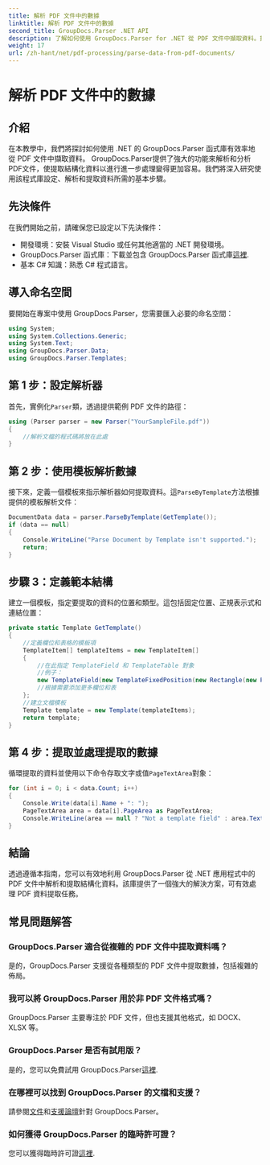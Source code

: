 ```yaml
---
title: 解析 PDF 文件中的數據
linktitle: 解析 PDF 文件中的數據
second_title: GroupDocs.Parser .NET API
description: 了解如何使用 GroupDocs.Parser for .NET 從 PDF 文件中擷取資料。按照我們的逐步指南高效解析和處理 PDF 文件。
weight: 17
url: /zh-hant/net/pdf-processing/parse-data-from-pdf-documents/
---
```


# 解析 PDF 文件中的數據

## 介紹
在本教學中，我們將探討如何使用 .NET 的 GroupDocs.Parser 函式庫有效率地從 PDF 文件中擷取資料。 GroupDocs.Parser提供了強大的功能來解析和分析PDF文件，使提取結構化資料以進行進一步處理變得更加容易。我們將深入研究使用該程式庫設定、解析和提取資料所需的基本步驟。
## 先決條件
在我們開始之前，請確保您已設定以下先決條件：
- 開發環境：安裝 Visual Studio 或任何其他適當的 .NET 開發環境。
-  GroupDocs.Parser 函式庫：下載並包含 GroupDocs.Parser 函式庫[這裡](https://releases.groupdocs.com/parser/net/).
- 基本 C# 知識：熟悉 C# 程式語言。

## 導入命名空間
要開始在專案中使用 GroupDocs.Parser，您需要匯入必要的命名空間：
```csharp
using System;
using System.Collections.Generic;
using System.Text;
using GroupDocs.Parser.Data;
using GroupDocs.Parser.Templates;
```
## 第 1 步：設定解析器
首先，實例化`Parser`類，透過提供範例 PDF 文件的路徑：
```csharp
using (Parser parser = new Parser("YourSampleFile.pdf"))
{
    //解析文檔的程式碼將放在此處
}
```
## 第 2 步：使用模板解析數據
接下來，定義一個模板來指示解析器如何提取資料。這`ParseByTemplate`方法根據提供的模板解析文件：
```csharp
DocumentData data = parser.ParseByTemplate(GetTemplate());
if (data == null)
{
    Console.WriteLine("Parse Document by Template isn't supported.");
    return;
}
```
## 步驟 3：定義範本結構
建立一個模板，指定要提取的資料的位置和類型。這包括固定位置、正規表示式和連結位置：
```csharp
private static Template GetTemplate()
{
    //定義欄位和表格的模板項
    TemplateItem[] templateItems = new TemplateItem[]
    {
        //在此指定 TemplateField 和 TemplateTable 對象
        //例子：
        new TemplateField(new TemplateFixedPosition(new Rectangle(new Point(35, 135), new Size(100, 10))), "FromCompany"),
        //根據需要添加更多欄位和表
    };
    //建立文檔模板
    Template template = new Template(templateItems);
    return template;
}
```
## 第 4 步：提取並處理提取的數據
循環提取的資料並使用以下命令存取文字或值`PageTextArea`對象：
```csharp
for (int i = 0; i < data.Count; i++)
{
    Console.Write(data[i].Name + ": ");
    PageTextArea area = data[i].PageArea as PageTextArea;
    Console.WriteLine(area == null ? "Not a template field" : area.Text);
}
```

## 結論
透過遵循本指南，您可以有效地利用 GroupDocs.Parser 從 .NET 應用程式中的 PDF 文件中解析和提取結構化資料。該庫提供了一個強大的解決方案，可有效處理 PDF 資料提取任務。
## 常見問題解答
### GroupDocs.Parser 適合從複雜的 PDF 文件中提取資料嗎？
是的，GroupDocs.Parser 支援從各種類型的 PDF 文件中提取數據，包括複雜的佈局。
### 我可以將 GroupDocs.Parser 用於非 PDF 文件格式嗎？
GroupDocs.Parser 主要專注於 PDF 文件，但也支援其他格式，如 DOCX、XLSX 等。
### GroupDocs.Parser 是否有試用版？
是的，您可以免費試用 GroupDocs.Parser[這裡](https://releases.groupdocs.com/).
### 在哪裡可以找到 GroupDocs.Parser 的文檔和支援？
請參閱[文件](https://tutorials.groupdocs.com/parser/net/)和[支援論壇](https://forum.groupdocs.com/c/parser/17)針對 GroupDocs.Parser。
### 如何獲得 GroupDocs.Parser 的臨時許可證？
您可以獲得臨時許可證[這裡](https://purchase.groupdocs.com/temporary-license/).